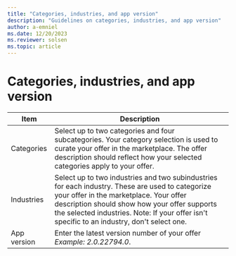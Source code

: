 ```yaml
---
title: "Categories, industries, and app version"
description: "Guidelines on categories, industries, and app version"
author: a-emniel
ms.date: 12/20/2023
ms.reviewer: solsen
ms.topic: article
---
```


# Categories, industries, and app version

| Item| Description |
|-------------|--------------|
|Categories | Select up to two categories and four subcategories. Your category selection is used to curate your offer in the marketplace. The offer description should reflect how your selected categories apply to your offer. |
Industries | Select up to two industries and two subindustries for each industry. These are used to categorize your offer in the marketplace. Your offer description should show how your offer supports the selected industries. Note: If your offer isn't specific to an industry, don't select one.|
App version| Enter the latest version number of your offer *Example:* *2.0.22794.0*. |
